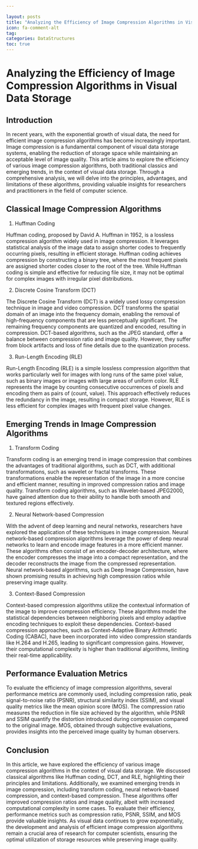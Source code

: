 ```yaml
---

layout: posts
title: "Analyzing the Efficiency of Image Compression Algorithms in Visual Data Storage"
icon: fa-comment-alt
tag:      
categories: DataStructures
toc: true
---
```




# Analyzing the Efficiency of Image Compression Algorithms in Visual Data Storage

## Introduction

In recent years, with the exponential growth of visual data, the need for efficient image compression algorithms has become increasingly important. Image compression is a fundamental component of visual data storage systems, enabling the reduction of storage space while maintaining an acceptable level of image quality. This article aims to explore the efficiency of various image compression algorithms, both traditional classics and emerging trends, in the context of visual data storage. Through a comprehensive analysis, we will delve into the principles, advantages, and limitations of these algorithms, providing valuable insights for researchers and practitioners in the field of computer science.

## Classical Image Compression Algorithms

1. Huffman Coding

Huffman coding, proposed by David A. Huffman in 1952, is a lossless compression algorithm widely used in image compression. It leverages statistical analysis of the image data to assign shorter codes to frequently occurring pixels, resulting in efficient storage. Huffman coding achieves compression by constructing a binary tree, where the most frequent pixels are assigned shorter codes closer to the root of the tree. While Huffman coding is simple and effective for reducing file size, it may not be optimal for complex images with irregular pixel distributions.

2. Discrete Cosine Transform (DCT)

The Discrete Cosine Transform (DCT) is a widely used lossy compression technique in image and video compression. DCT transforms the spatial domain of an image into the frequency domain, enabling the removal of high-frequency components that are less perceptually significant. The remaining frequency components are quantized and encoded, resulting in compression. DCT-based algorithms, such as the JPEG standard, offer a balance between compression ratio and image quality. However, they suffer from block artifacts and loss of fine details due to the quantization process.

3. Run-Length Encoding (RLE)

Run-Length Encoding (RLE) is a simple lossless compression algorithm that works particularly well for images with long runs of the same pixel value, such as binary images or images with large areas of uniform color. RLE represents the image by counting consecutive occurrences of pixels and encoding them as pairs of (count, value). This approach effectively reduces the redundancy in the image, resulting in compact storage. However, RLE is less efficient for complex images with frequent pixel value changes.

## Emerging Trends in Image Compression Algorithms

1. Transform Coding

Transform coding is an emerging trend in image compression that combines the advantages of traditional algorithms, such as DCT, with additional transformations, such as wavelet or fractal transforms. These transformations enable the representation of the image in a more concise and efficient manner, resulting in improved compression ratios and image quality. Transform coding algorithms, such as Wavelet-based JPEG2000, have gained attention due to their ability to handle both smooth and textured regions effectively.

2. Neural Network-based Compression

With the advent of deep learning and neural networks, researchers have explored the application of these techniques in image compression. Neural network-based compression algorithms leverage the power of deep neural networks to learn and encode image features in a more efficient manner. These algorithms often consist of an encoder-decoder architecture, where the encoder compresses the image into a compact representation, and the decoder reconstructs the image from the compressed representation. Neural network-based algorithms, such as Deep Image Compression, have shown promising results in achieving high compression ratios while preserving image quality.

3. Context-Based Compression

Context-based compression algorithms utilize the contextual information of the image to improve compression efficiency. These algorithms model the statistical dependencies between neighboring pixels and employ adaptive encoding techniques to exploit these dependencies. Context-based compression approaches, such as Context-Adaptive Binary Arithmetic Coding (CABAC), have been incorporated into video compression standards like H.264 and H.265, leading to significant compression gains. However, their computational complexity is higher than traditional algorithms, limiting their real-time applicability.

## Performance Evaluation Metrics

To evaluate the efficiency of image compression algorithms, several performance metrics are commonly used, including compression ratio, peak signal-to-noise ratio (PSNR), structural similarity index (SSIM), and visual quality metrics like the mean opinion score (MOS). The compression ratio measures the reduction in file size achieved by the algorithm, while PSNR and SSIM quantify the distortion introduced during compression compared to the original image. MOS, obtained through subjective evaluations, provides insights into the perceived image quality by human observers.

## Conclusion

In this article, we have explored the efficiency of various image compression algorithms in the context of visual data storage. We discussed classical algorithms like Huffman coding, DCT, and RLE, highlighting their principles and limitations. Additionally, we examined emerging trends in image compression, including transform coding, neural network-based compression, and context-based compression. These algorithms offer improved compression ratios and image quality, albeit with increased computational complexity in some cases. To evaluate their efficiency, performance metrics such as compression ratio, PSNR, SSIM, and MOS provide valuable insights. As visual data continues to grow exponentially, the development and analysis of efficient image compression algorithms remain a crucial area of research for computer scientists, ensuring the optimal utilization of storage resources while preserving image quality.